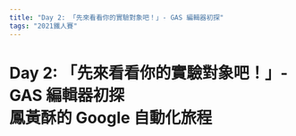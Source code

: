 ```yaml
---
title: "Day 2: 「先來看看你的實驗對象吧！」- GAS 編輯器初探"
tags: "2021鐵人賽"
---
```


Day 2: 「先來看看你的實驗對象吧！」- GAS 編輯器初探\
鳳黃酥的 Google 自動化旅程
==

